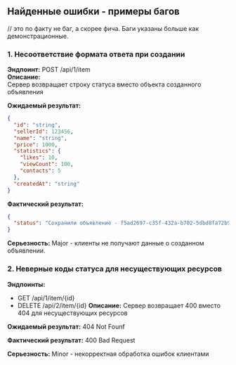 ## Найденные ошибки - примеры багов

// это по факту не баг, а скорее фича. Баги указаны больше как демонстрационные.
### 1. Несоответствие формата ответа при создании
**Эндпоинт:** POST /api/1/item  
**Описание:**  
Сервер возвращает строку статуса вместо объекта созданного объявления

**Ожидаемый результат:**  
```json
{
  "id": "string",
  "sellerId": 123456,
  "name": "string",
  "price": 1000,
  "statistics": {
    "likes": 10,
    "viewCount": 100,
    "contacts": 5
  },
  "createdAt": "string"
}
```

**Фактический результат:**
```json
{
  "status": "Сохранили объявление - f5ad2697-c35f-432a-b702-5dbd8fa72b9b"
}
```

**Серьезность:** Major - клиенты не получают данные о созданном объявлении.

### 2. Неверные коды статуса для несуществующих ресурсов 
**Эндпоинты:**
- GET /api/1/item/{id}
- DELETE /api/2/item/{id}
**Описание:**
Сервер возвращает 400 вместо 404 для несуществующих ресурсов 

**Ожидаемый результат:**
404 Not Founf

**Фактический результат:**
400 Bad Request

**Серьезность:** Minor - некорректная обработка ошибок клиентами
